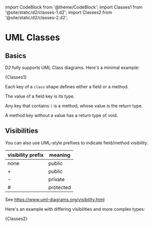 import CodeBlock from '@theme/CodeBlock';
import Classes1 from '@site/static/d2/classes-1.d2';
import Classes2 from '@site/static/d2/classes-2.d2';

# UML Classes

## Basics

D2 fully supports UML Class diagrams. Here's a minimal example:

<CodeBlock className="language-d2">
    {Classes1}
</CodeBlock>

<div className="embedSVG" dangerouslySetInnerHTML={{__html: require('@site/static/img/generated/classes-1.svg2')}}></div>

Each key of a `class` shape defines either a field or a method.

The value of a field key is its type.

Any key that contains `(` is a method, whose value is the return type.

A method key without a value has a return type of void.

## Visibilities

You can also use UML-style prefixes to indicate field/method visibility.

| visibility prefix | meaning   |
| ----------------- | --------- |
| none              | public    |
| +                 | public    |
| -                 | private   |
| #                 | protected |

See https://www.uml-diagrams.org/visibility.html

Here's an example with differing visibilities and more complex types:

<CodeBlock className="language-d2">
    {Classes2}
</CodeBlock>

<div className="embedSVG" dangerouslySetInnerHTML={{__html: require('@site/static/img/generated/classes-2.svg2')}}></div>
